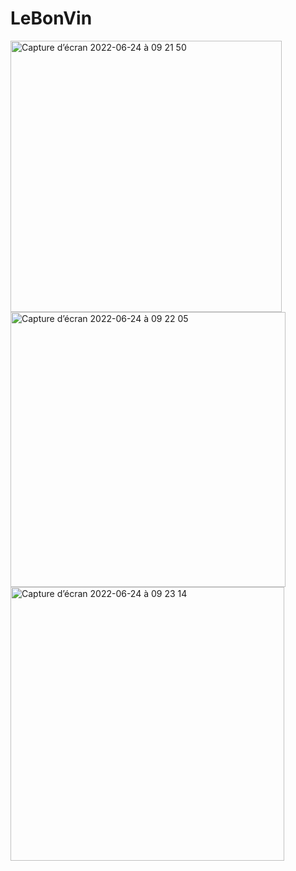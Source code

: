 # LeBonVin
 
<img width="434" alt="Capture d’écran 2022-06-24 à 09 21 50" src="https://user-images.githubusercontent.com/47449483/175484616-20645efb-156e-4939-88d2-7c1bfb34e448.png">
<img width="440" alt="Capture d’écran 2022-06-24 à 09 22 05" src="https://user-images.githubusercontent.com/47449483/175484624-b8781710-62e4-4426-863f-883a88232617.png">
<img width="438" alt="Capture d’écran 2022-06-24 à 09 23 14" src="https://user-images.githubusercontent.com/47449483/175484634-551b80ac-df27-49fa-a613-e1dc3ab5238f.png">
